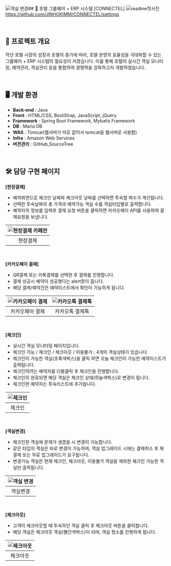 ![객실 변경](https://github.com/user-attachments/assets/dc0124b2-8b89-472a-9292-0aba26134e05)## 🏨 호텔 그룹웨어 + ERP 시스템 [CONNECTEL]
![readme첫사진](https://github.com/user-attachments/assets/ccf07eb5-ff86-4b24-aefa-e48570f6d538)
https://github.com/JINHOKIMM/CONNECTEL/settings

<br>

## 📖 프로젝트 개요
작년 호텔 시장의 성장과 호텔의 증가에 따라, 호텔 운영의 효율성을 극대화할 수 있는 그룹웨어 + ERP 시스템의 필요성이 커졌습니다. 이를 통해 호텔의 실시간 객실 모니터링, 예약관리, 객실관리 등을 통합하여 경쟁력을 강화하고자 개발하였습니다.

<br>

## 🖥️ 개발 환경
- **Back-end** : Java
- **Front** : HTML/CSS, BootStrap, JavaScript, jQuery
- **Framework** : Spring Boot Framework, Mybatis Framework
- **DB** : Maria DB
- **WAS** : Tomcat(웹서버가 따로 없어서 tomcat을 웹서버로 사용함)
- **Infra** : Amazon Web Services
- **버전관리** : GitHub,SourceTree

<br>

## 🛠️ 담당 구현 페이지
**[현장결제]**
* 예약화면으로 체크인 날짜와 체크아웃 날짜를 선택하면 투숙할 박수가 계산됩니다.
* 선택한 투숙날짜의 총 가격과 예약가능 객실 수를 객실타입별로 출력합니다.
* 예약자의 정보를 입력후 결제 요청 버튼을 클릭하면 카카오페이 API를 사용하여 결제요청을 보냅니다.
  
| ![현장결제 카페전](https://github.com/user-attachments/assets/46d50bcc-4763-4d1c-91e3-0304c2301582) |
|:--:|
|현장결제|

<br>

**[카카오페이 결제]**
* QR결제 또는 카톡결제를 선택한 후 결제를 진행합니다.
* 결제 성공시 예약이 성공했다는 alert창이 뜹니다.
* 해당 결제/예약건은 예약리스트에서 확인이 가능하게 됩니다.

| ![카카오페이 결제](https://github.com/user-attachments/assets/8fe17004-c10b-4f4b-a5e0-93ecf344084c) | ![카카오톡 결제톡](https://github.com/user-attachments/assets/3ced0693-9827-47fb-b5b1-b7cb3a3ef1da) |
|:--:|:--:|
| 카카오페이 결제 | 카카오톡 결제톡 |

<br>


**[체크인]**
* 실시간 객실 모니터링 페이지입니다.
* 체크인 가능 / 체크인 / 체크아웃 / 이용불가 ; 4개의 객실상태가 있습니다.
* 체크인이 가능한 객실(초록색박스)을 클릭 하면 오늘 체크인이 가능한 예약리스트가 출력됩니다.
* 체크인하려는 예약자를 더블클릭 후 체크인을 진행합니다.
* 체크인이 완료되면 해당 객실은 체크인 상태(하늘색박스)로 변경이 됩니다.
* 체크인한 예약자는 투숙리스트에 추가됩니다.  

| ![체크인](https://github.com/user-attachments/assets/e6c77b38-1cb9-4739-91df-bdc4c3b70e57) |
|:--:|
| 체크인 |

<br>

**[객실변경]**
* 체크인한 객실에 문제가 생겼을 시 변경이 가능합니다.
* 같은 타입의 객실은 바로 변경이 가능하며, 객실 업그레이드 시에는 결제취소 후 재결제 또는 무료 업그레이드가 요구됩니다.
* 변경가능 객실은 현재 체크인, 체크아웃, 이용불가 객실을 제외한 체크인 가능한 객실만 출력됩니다.
  
| ![객실 변경](https://github.com/user-attachments/assets/8d00389a-ec07-4b2b-8ab8-70c250890f6d) |
|:--:|
| 객실변경 |

<br>

**[체크아웃]**
* 고객이 체크아웃할 때 투숙하던 객실 클릭 후 체크아웃 버튼을 클릭합니다.
* 해당 객실은 체크아웃 객실(빨간색박스)이 되며, 객실 청소를 진행하게 됩니다.

|![체크아웃](https://github.com/user-attachments/assets/2a0d7a98-762b-4ccf-a8cb-2ee5677de611) |
|:--:|
| 체크아웃 |


